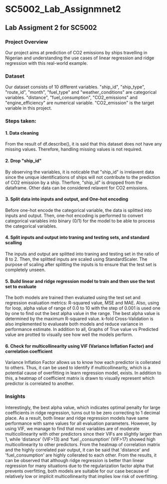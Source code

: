 # SC5002_Lab_Assignmnet2
 ## Lab Assigment 2 for SC5002
 ### Project Overview 
 Our project aims at prediction of CO2 emissions by ships travelling in Nigerian and understanding the use cases of linear regression and ridge regression with this real-world example. 
 
 ### Dataset
 Our dataset consists of 10 different variables. "ship_id", "ship_type", "route_id",  "month", "fuel_type" and "weather_conditions" are categorical variables. "distance", "fuel_consumption", "CO2_emissions" and "engine_efficiency" are numerical variable. "CO2_emission" is the target variable in this project.
 
 ### Steps taken:
 #### 1. Data cleaning
 From the result of df.describe(), it is said that this dataset does not have any missing values. Therefore, handling missing values is not required.

 #### 2. Drop "ship_id"
 By observing the variables, it is noticable that "ship_id" is irrelavent data since the unique identifications of ships will not contribute to the prediction of CO2 emission by a ship. Therfore, "ship_id" is dropped from the dataframe. Other data can be considered relavent for CO2 emissions. 

 #### 3. Split data into inputs and output, and One-hot encoding
 Before one-hot encode the categorical variable, the data is splitted into inputs and output. Then, one-hot encoding is performed to convert categorical variables into binary (0/1) for the model to be able to process the categorical variables. 

 #### 4. Split inputs and output into traning and testing sets, and standard scalling
 The inputs and output are splitted into traning and testing set in the ratio of 8 to 2. Then, the splitted inputs are scaled using StandardScaler. The purpose of scaling after splitting the inputs is to ensure that the test set is completely unseen. 

 #### 5. Build linear and ridge regression model to train and then use the test set to evaluate
 The both models are trained then evaluated using the test set and regression evaluation metrics: R-squared value, MSE and MAE. Also, using for loop, alpha value of range of 0.0 to 10 with the step of 0.001 is used one by one to find out the best alpha value in the range. The best alpha value is determined by the maximum R-squared value. k-fold Cross-Validation is also implemented to evalueate both models and reduce variance in performance estimate. In addition to all, Graphs of True value vs Predicted value are protted to visually see how well the models perform. 
 
 #### 6. Check for multicollinearity using VIF (Variance Inflation Factor) and correlation coefficient
 Variance Inflation Factor allows us to know how each predictor is collerated to others. Thus, it can be used to identify if multicollinearity, which is a potential cause of overfitting in learn regression model, exists. In addition to this, a heatmap of coefficient matrix is drawn to visually represent which predictor is correlated to another. 

 ### Insights
 Interestingly, the best alpha value, which indicates optimal penalty for large coefficients in ridge regression, turns out to be zero correcting to 1 decimal place. As a result, both linear and ridge regression models have same performance with same values for all evaluation parameters. However, by using VIF, we manage to find that most variables are of moderate multicollinearity with other predictors since their VIFs are slightly larger than 1, while ‘distance’ (VIF>13) and ‘fuel _consumption’ (VIF>17) showed high multicollinearity to other predictors. From the heatmap of correlation matrix and the highly correlated pair output, it can be said that 'distance' and 'fuel_consumption' are highly collerated to each other. From the results, it can be observed that although ridge regression is better than linear regression for many situations due to the regularization factor alpha that prevents overfitting, both models are suitable for our case because of relatively low or implicit multicollinearity that implies low risk of overfitting.
